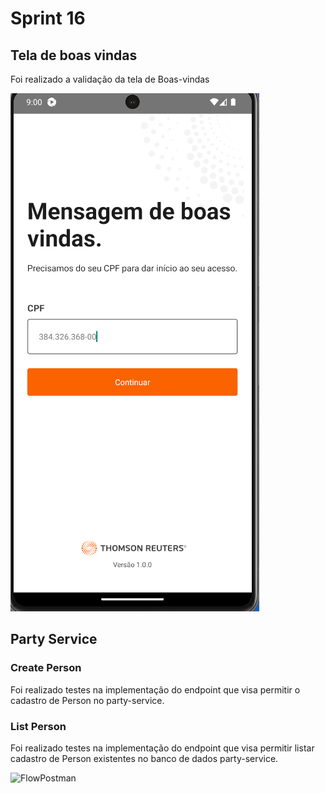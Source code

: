 # Sprint 16

## Tela de boas vindas
Foi realizado a validação da tela de Boas-vindas

![TelaBoasVindas](./arquivos/boas-vindas.png)

## Party Service
### Create Person
Foi realizado testes na implementação do endpoint que visa permitir o cadastro de Person no party-service.

### List Person
Foi realizado testes na implementação do endpoint que visa permitir listar cadastro de Person existentes no banco de dados party-service.

![FlowPostman](./arquivos/flowPostman.gif)